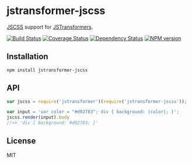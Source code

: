 # jstransformer-jscss

[JSCSS](https://github.com/AlexanderSelzer/jscss) support for [JSTransformers](http://github.com/jstransformers).

[![Build Status](https://img.shields.io/travis/jstransformers/jstransformer-jscss/master.svg)](https://travis-ci.org/jstransformers/jstransformer-jscss)
[![Coverage Status](https://img.shields.io/coveralls/jstransformers/jstransformer-jscss/master.svg)](https://coveralls.io/r/jstransformers/jstransformer-jscss?branch=master)
[![Dependency Status](https://img.shields.io/david/jstransformers/jstransformer-jscss/master.svg)](http://david-dm.org/jstransformers/jstransformer-jscss)
[![NPM version](https://img.shields.io/npm/v/jstransformer-jscss.svg)](https://www.npmjs.org/package/jstransformer-jscss)

## Installation

    npm install jstransformer-jscss

## API

```js
var jscss = require('jstransformer')(require('jstransformer-jscss'));

var input = 'var color = "#d02783"; div { background: |color|; }';
jscss.render(input).body
//=> 'div { background: #d02783; }'
```

## License

MIT
